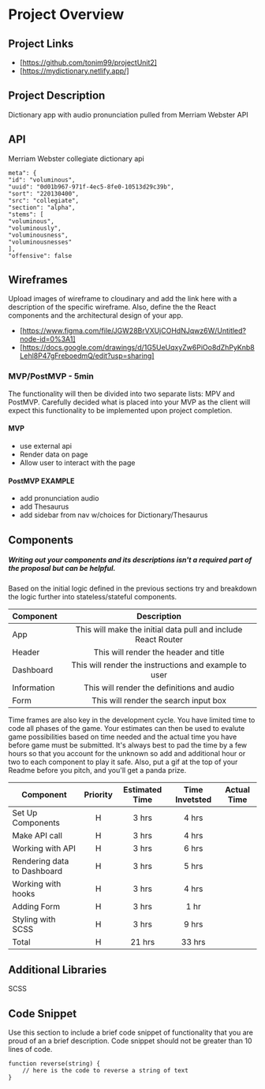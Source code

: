 # Project Overview

## Project Links

- [https://github.com/tonim99/projectUnit2]
- [https://mydictionary.netlify.app/]

## Project Description

Dictionary app with audio pronunciation pulled from Merriam Webster API

## API

Merriam Webster collegiate dictionary api


```
meta": {
"id": "voluminous",
"uuid": "0d01b967-971f-4ec5-8fe0-10513d29c39b",
"sort": "220130400",
"src": "collegiate",
"section": "alpha",
"stems": [
"voluminous",
"voluminously",
"voluminousness",
"voluminousnesses"
],
"offensive": false
```


## Wireframes

Upload images of wireframe to cloudinary and add the link here with a description of the specific wireframe. Also, define the the React components and the architectural design of your app.

- [https://www.figma.com/file/JGW28BrVXUjCOHdNJqwz6W/Untitled?node-id=0%3A1]
- [https://docs.google.com/drawings/d/1G5UeUqxyZw6PiOo8dZhPyKnb8Lehl8P47gFreboedmQ/edit?usp=sharing]


### MVP/PostMVP - 5min

The functionality will then be divided into two separate lists: MPV and PostMVP.  Carefully decided what is placed into your MVP as the client will expect this functionality to be implemented upon project completion.  

#### MVP
- use external api 
- Render data on page 
- Allow user to interact with the page

#### PostMVP EXAMPLE

- add pronunciation audio
- add Thesaurus
- add sidebar from nav w/choices for Dictionary/Thesaurus 

## Components
##### Writing out your components and its descriptions isn't a required part of the proposal but can be helpful.

Based on the initial logic defined in the previous sections try and breakdown the logic further into stateless/stateful components. 

| Component | Description | 
| --- | :---: |  
| App | This will make the initial data pull and include React Router| 
| Header | This will render the header and title | 
| Dashboard | This will render the instructions and example to user |
| Information | This will render the definitions and audio | 
| Form | This will render the search input box | 


Time frames are also key in the development cycle.  You have limited time to code all phases of the game.  Your estimates can then be used to evalute game possibilities based on time needed and the actual time you have before game must be submitted. It's always best to pad the time by a few hours so that you account for the unknown so add and additional hour or two to each component to play it safe. Also, put a gif at the top of your Readme before you pitch, and you'll get a panda prize.

| Component | Priority | Estimated Time | Time Invetsted | Actual Time |
| --- | :---: |  :---: | :---: | :---: |
| Set Up Components | H | 3 hrs |4 hrs | |
| Make API call | H | 3 hrs |4 hrs | |
| Working with API | H | 3 hrs | 6 hrs| |
| Rendering data to Dashboard| H | 3 hrs | 5 hrs | |
| Working with hooks | H | 3 hrs | 4 hrs | |
| Adding Form | H | 3 hrs | 1 hr | |
| Styling with SCSS | H | 3 hrs | 9 hrs |
| Total | H | 21 hrs| 33 hrs | |

## Additional Libraries
 SCSS  

## Code Snippet

Use this section to include a brief code snippet of functionality that you are proud of an a brief description.  Code snippet should not be greater than 10 lines of code. 

```
function reverse(string) {
	// here is the code to reverse a string of text
}
```

